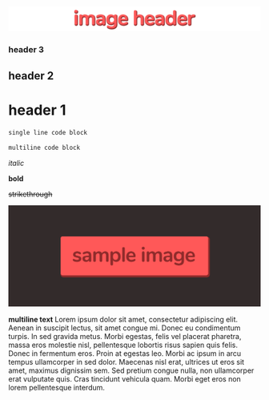 ![alt text](https://raw.githubusercontent.com/cgulia/discordclone/main/imageheader.png)

### header 3
## header 2
# header 1

`single line code block`

```js
multiline code block
```

*italic*

**bold**

~~strikethrough~~

![alt text](https://raw.githubusercontent.com/cgulia/discordclone/main/imagesample.png)

**multiline text** Lorem ipsum dolor sit amet, consectetur adipiscing elit. Aenean in suscipit lectus, sit amet congue mi. Donec eu condimentum turpis. In sed gravida metus. Morbi egestas, felis vel placerat pharetra, massa eros molestie nisl, pellentesque lobortis risus sapien quis felis. Donec in fermentum eros. Proin at egestas leo. Morbi ac ipsum in arcu tempus ullamcorper in sed dolor. Maecenas nisl erat, ultrices ut eros sit amet, maximus dignissim sem. Sed pretium congue nulla, non ullamcorper erat vulputate quis. Cras tincidunt vehicula quam. Morbi eget eros non lorem pellentesque interdum.

